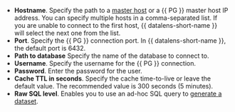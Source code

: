 * **Hostname**. Specify the path to a [master host](https://www.postgresql.org/docs/16/runtime-config-replication.html#RUNTIME-CONFIG-REPLICATION-PRIMARY) or a {{ PG }} master host IP address. You can specify multiple hosts in a comma-separated list. If you are unable to connect to the first host, {{ datalens-short-name }} will select the next one from the list.
* **Port**. Specify the {{ PG }} connection port. In {{ datalens-short-name }}, the default port is 6432.
* **Path to database** Specify the name of the database to connect to.
* **Username**. Specify the username for the {{ PG }} connection.
* **Password**. Enter the password for the user.
* **Cache TTL in seconds**. Specify the cache time-to-live or leave the default value. The recommended value is 300 seconds (5 minutes).
* **Raw SQL level**. Enables you to use an ad-hoc SQL query to [generate a dataset](../../datalens/dataset/settings.md#sql-request-in-datatset).
